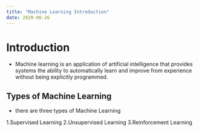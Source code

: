 ```yaml
---
title: "Machine Learning Introduction"
date: 2020-06-26
---
```


# Introduction

- Machine learning is an application of artificial intelligence that provides systems the ability to automatically learn and improve from experience without being explicitly programmed.



## Types of Machine Learning 
- there are three types of Machine Learning 

1.Supervised Learning
2.Unsupervised Learning
3.Reinforcement Learning
